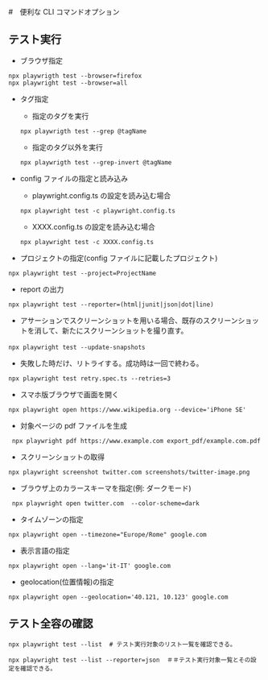 #　便利な CLI コマンドオプション

## テスト実行

- ブラウザ指定

```
npx playwrigth test --browser=firefox
npx playwright test --browser=all
```

- タグ指定

  - 指定のタグを実行

  ```
  npx playwrigth test --grep @tagName
  ```

  - 指定のタグ以外を実行

  ```
  npx playwrigth test --grep-invert @tagName
  ```

- config ファイルの指定と読み込み

  - playwright.config.ts の設定を読み込む場合

  ```
  npx playwright test -c playwright.config.ts
  ```

  - XXXX.config.ts の設定を読み込む場合

  ```
  npx playwright test -c XXXX.config.ts
  ```

- プロジェクトの指定(config ファイルに記載したプロジェクト)

```
npx playwright test --project=ProjectName
```

- report の出力

```
npx playwright test --reporter=(html|junit|json|dot|line)
```

- アサーションでスクリーンショットを用いる場合、既存のスクリーンショットを消して、新たにスクリーンショットを撮り直す。

```
npx playwright test --update-snapshots　
```

- 失敗した時だけ、リトライする。成功時は一回で終わる。

```
npx playwright test retry.spec.ts --retries=3
```

- スマホ版ブラウザで画面を開く

```
npx playwright open https://www.wikipedia.org --device='iPhone SE'
```

- 対象ページの pdf ファイルを生成

```
 npx playwright pdf https://www.example.com export_pdf/example.com.pdf
```

- スクリーンショットの取得

```
npx playwright screenshot twitter.com screenshots/twitter-image.png
```

- ブラウザ上のカラースキーマを指定(例: ダークモード)

```
 npx playwright open twitter.com  --color-scheme=dark
```

- タイムゾーンの指定

```
npx playwright open --timezone="Europe/Rome" google.com
```

- 表示言語の指定

```
npx playwright open --lang='it-IT' google.com
```

- geolocation(位置情報)の指定

```
npx playwright open --geolocation='40.121, 10.123' google.com
```

## テスト全容の確認

```
npx playwright test --list  # テスト実行対象のリスト一覧を確認できる。
```

```
npx playwright test --list --reporter=json  ＃＃テスト実行対象一覧とその設定を確認できる。
```
